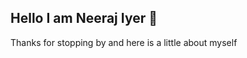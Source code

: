 ## Hello I am Neeraj Iyer 👋
Thanks for stopping by and here is a little about myself
<!--
**neeraj1803/neeraj1803** is a ✨ _special_ ✨ repository because its `README.md` (this file) appears on your GitHub profile.

Here are some ideas to get you started:

- 🔭 I’m currently working on ...
- 🌱 I’m currently learning to explore different AI tools related to data and how they can help me in day to day work to work efficiently.


- 💬 Ask me about ...
- 📫 Heres how you can reach me out- [Linkedin](https://www.linkedin.com/in/neerajiyer)

- 😄 Pronouns: He/His/Him
- ⚡ Fun fact: ...
-->
